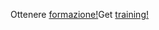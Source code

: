 <span data-ttu-id="fcb88-101">Ottenere [formazione!](/learn/browse/?products=dynamics-business-central)</span><span class="sxs-lookup"><span data-stu-id="fcb88-101">Get [training!](/learn/browse/?products=dynamics-business-central)</span></span>

